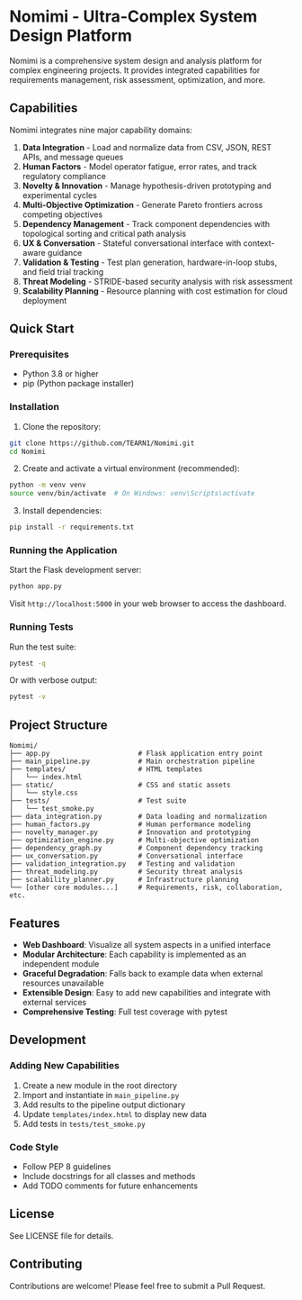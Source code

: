 # Nomimi - Ultra-Complex System Design Platform

Nomimi is a comprehensive system design and analysis platform for complex engineering projects. It provides integrated capabilities for requirements management, risk assessment, optimization, and more.

## Capabilities

Nomimi integrates nine major capability domains:

1. **Data Integration** - Load and normalize data from CSV, JSON, REST APIs, and message queues
2. **Human Factors** - Model operator fatigue, error rates, and track regulatory compliance
3. **Novelty & Innovation** - Manage hypothesis-driven prototyping and experimental cycles
4. **Multi-Objective Optimization** - Generate Pareto frontiers across competing objectives
5. **Dependency Management** - Track component dependencies with topological sorting and critical path analysis
6. **UX & Conversation** - Stateful conversational interface with context-aware guidance
7. **Validation & Testing** - Test plan generation, hardware-in-loop stubs, and field trial tracking
8. **Threat Modeling** - STRIDE-based security analysis with risk assessment
9. **Scalability Planning** - Resource planning with cost estimation for cloud deployment

## Quick Start

### Prerequisites

- Python 3.8 or higher
- pip (Python package installer)

### Installation

1. Clone the repository:
```bash
git clone https://github.com/TEARN1/Nomimi.git
cd Nomimi
```

2. Create and activate a virtual environment (recommended):
```bash
python -m venv venv
source venv/bin/activate  # On Windows: venv\Scripts\activate
```

3. Install dependencies:
```bash
pip install -r requirements.txt
```

### Running the Application

Start the Flask development server:
```bash
python app.py
```

Visit `http://localhost:5000` in your web browser to access the dashboard.

### Running Tests

Run the test suite:
```bash
pytest -q
```

Or with verbose output:
```bash
pytest -v
```

## Project Structure

```
Nomimi/
├── app.py                      # Flask application entry point
├── main_pipeline.py            # Main orchestration pipeline
├── templates/                  # HTML templates
│   └── index.html
├── static/                     # CSS and static assets
│   └── style.css
├── tests/                      # Test suite
│   └── test_smoke.py
├── data_integration.py         # Data loading and normalization
├── human_factors.py            # Human performance modeling
├── novelty_manager.py          # Innovation and prototyping
├── optimization_engine.py      # Multi-objective optimization
├── dependency_graph.py         # Component dependency tracking
├── ux_conversation.py          # Conversational interface
├── validation_integration.py   # Testing and validation
├── threat_modeling.py          # Security threat analysis
├── scalability_planner.py      # Infrastructure planning
└── [other core modules...]     # Requirements, risk, collaboration, etc.
```

## Features

- **Web Dashboard**: Visualize all system aspects in a unified interface
- **Modular Architecture**: Each capability is implemented as an independent module
- **Graceful Degradation**: Falls back to example data when external resources unavailable
- **Extensible Design**: Easy to add new capabilities and integrate with external services
- **Comprehensive Testing**: Full test coverage with pytest

## Development

### Adding New Capabilities

1. Create a new module in the root directory
2. Import and instantiate in `main_pipeline.py`
3. Add results to the pipeline output dictionary
4. Update `templates/index.html` to display new data
5. Add tests in `tests/test_smoke.py`

### Code Style

- Follow PEP 8 guidelines
- Include docstrings for all classes and methods
- Add TODO comments for future enhancements

## License

See LICENSE file for details.

## Contributing

Contributions are welcome! Please feel free to submit a Pull Request.
